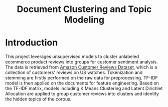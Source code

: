 <h1 align="center"> Document Clustering and Topic Modeling </h1>

# Introduction
This project leverages unsupervised models to cluster unlabeled ecommerce product reviews into groups for customer sentiment analysis.
The data is retrieved from [Amazon Customer Reviews Dataset](https://s3.amazonaws.com/amazon-reviews-pds/readme.html), which is a collection of customers' reviews on US watches. Tokenization and stemming are firstly performed on the raw data for preprocessing. TF-IDF model is then applied on the documents for feature engineering. Based on the TF-IDF matrix, models including K Means Clustering and Latent Dirichlet Allocation are applied to group customer reviews into clusters and identify the hidden topics of the corpus.
